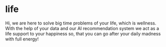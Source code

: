 # life
Hi, we are here to solve big time problems of your life, which is wellness. With the help of your data and our AI recommendation system we act as a life support to your happiness so, that you can go after your daily madness with full energy!
